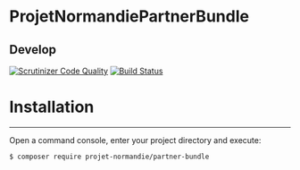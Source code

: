 ProjetNormandiePartnerBundle
===========================

Develop
-------

[![Scrutinizer Code Quality](https://scrutinizer-ci.com/g/projet-normandie/partner-bundle/badges/quality-score.png?b=develop)](https://scrutinizer-ci.com/g/projet-normandie/partner-bundle/?branch=develop)
[![Build Status](https://scrutinizer-ci.com/g/projet-normandie/partner-bundle/badges/build.png?b=develop)]()


Installation
============

----------------------------------

Open a command console, enter your project directory and execute:

```console
$ composer require projet-normandie/partner-bundle
```

